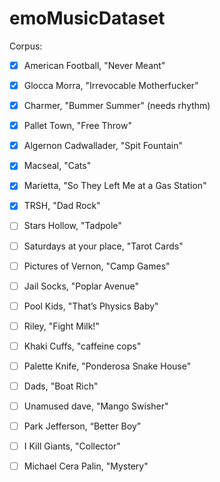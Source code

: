 # emoMusicDataset

Corpus:
- [x] American Football, "Never Meant"
- [x] Glocca Morra, "Irrevocable Motherfucker"
- [x] Charmer, "Bummer Summer" (needs rhythm)
- [x] Pallet Town, "Free Throw"
- [x] Algernon Cadwallader, "Spit Fountain"
- [x] Macseal, "Cats"
- [x] Marietta, "So They Left Me at a Gas Station"
- [x] TRSH, "Dad Rock"
- [ ] Stars Hollow, "Tadpole"
- [ ] Saturdays at your place, "Tarot Cards"
- [ ] Pictures of Vernon, "Camp Games"
- [ ] Jail Socks, "Poplar Avenue"
- [ ] Pool Kids, "That’s Physics Baby"
- [ ] Riley, "Fight Milk!"
- [ ] Khaki Cuffs, "caffeine cops"
- [ ] Palette Knife, "Ponderosa Snake House"
- [ ] Dads, "Boat Rich"
- [ ] Unamused dave, "Mango Swisher"
- [ ] Park Jefferson, “Better Boy”
- [ ] I Kill Giants, "Collector"
- [ ] Michael Cera Palin, "Mystery"




